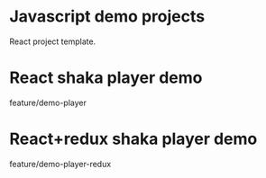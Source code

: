 # Javascript demo projects  

React project template.

# React shaka player demo
feature/demo-player

# React+redux shaka player demo
feature/demo-player-redux
